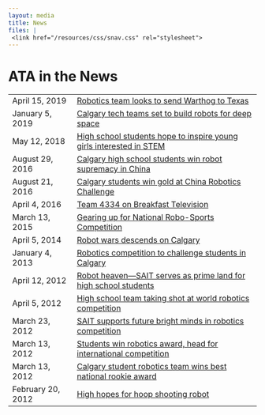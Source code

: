 ```yaml
---
layout: media
title: News
files: |
 <link href="/resources/css/snav.css" rel="stylesheet">
---
```

<div class="container">
	<div class="row">
		<div class="col-md-12">
			<h1>ATA in the News</h1>
			<table class="table table-condensed">
				<tr>
					<td>April 15, 2019</td>
					<td>
						<a href="https://calgary.ctvnews.ca/video?clipId=1661146&binId=1.1201914&playlistPageNum=1">
							Robotics team looks to send Warthog to Texas</a>
					</td>
				</tr>
				<tr>
					<td>January 5, 2019</td>
					<td>
						<a href="https://calgary.ctvnews.ca/calgary-tech-teams-set-to-build-robots-for-deep-space-1.4242033">
							Calgary tech teams set to build robots for deep space</a>
					</td>
				</tr>
				<tr>
					<td>May 12, 2018</td>
					<td>
						<a href="https://www.thestar.com/calgary/2018/05/12/high-school-students-hope-to-inspire-young-girls-interested-in-stem.html">
							High school students hope to inspire young girls interested in STEM</a>
					</td>
				</tr>
				<tr>
					<td>August 29, 2016</td>
					<td>
						<a href="http://calgary.ctvnews.ca/calgary-high-school-students-win-robot-supremacy-in-china-1.3049350">
							Calgary high school students win robot supremacy in China</a>
					</td>
				</tr>
				<tr>
					<td>August 21, 2016</td>
					<td>
						<a href="http://calgaryherald.com/news/local-news/calgary-students-win-gold-at-china-robotics-challenge">
							Calgary students win gold at China Robotics Challenge</a>
					</td>
				</tr>
				<tr>
					<td>April 4, 2016</td>
					<td>
						<a href="http://www.btcalgary.ca/videos/4830648307001/">
							Team 4334 on Breakfast Television</a>
					</td>
				</tr>
				<tr>
					<td>March 13, 2015</td>
					<td>
						<a href="http://www.sait.ca/about-sait/news/sait-stories-the-stories-behind-sait-polytechnic/sait-stories/2015-3-13-the-people-first-robotics.php">
							Gearing up for National Robo-Sports Competition</a>
					</td>
				</tr>
				<tr>
					<td>April 5, 2014</td>
					<td>
						<a href="http://globalnews.ca/video/1253124/robot-wars-descends-on-calgary">
							Robot wars descends on Calgary</a>
					</td>
				</tr>
				<tr>
					<td>January 4, 2013</td>
					<td>
						<a href="http://metronews.ca/news/calgary/496528/robotics-compeition-to-challenge-students-in-calgary/">
							Robotics competition to challenge students in Calgary</a>
					</td>
				</tr>
				<tr>
					<td>April 12, 2012</td>
					<td>
						<a href="http://www.theweal.com/2012/04/12/robot-heaven-sait-serves-as-prime-land-for-high-school-students/">
							Robot heaven—SAIT serves as prime land for high school students</a>
					</td>
				</tr>
				<tr>
					<td>April 5, 2012</td>
					<td>
						<a href="http://www2.canada.com/calgaryherald/news/city/story.html?id=78a7b746-8b94-40d4-b9fc-7208fac1d449">
							High school team taking shot at world robotics competition</a>
					</td>
				</tr>
				<tr>
					<td>March 23, 2012</td>
					<td>
						<a href="http://www.sait.ca/about-sait/news/news/2012-3-23-sait-supports-future-bright-minds-in-robotics-competition.php">
							SAIT supports future bright minds in robotics competition</a>
					</td>
				</tr>
				<tr>
					<td>March 13, 2012</td>
					<td>
						<a href="http://www.cbc.ca/player/News/Technology+and+Science/ID/2209801698/?page=21&amp;sort=MostPopular">
							Students win robotics award, head for international competition</a>
					</td>
				</tr>
				<tr>
					<td>March 13, 2012</td>
					<td>
						<a href="http://www.cbc.ca/news/canada/calgary/story/2012/03/13/calgary-tech-robots-tournament-students.html">
							Calgary student robotics team wins best national rookie award</a>
					</td>
				</tr>
				<tr>
					<td>February 20, 2012</td>
					<td>
						<a href="http://calgary.ctvnews.ca/high-hopes-for-hoop-shooting-robot-1.771049">
							High hopes for hoop shooting robot</a>
					</td>
				</tr>
			</table>
		</div>
	</div>
</div>